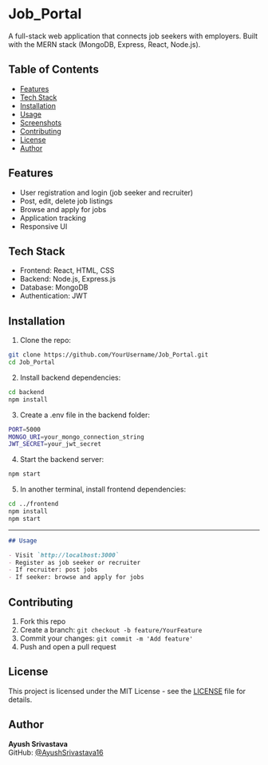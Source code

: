 # Job_Portal

A full-stack web application that connects job seekers with employers. Built with the MERN stack (MongoDB, Express, React, Node.js).

## Table of Contents

- [Features](#features)
- [Tech Stack](#tech-stack)
- [Installation](#installation)
- [Usage](#usage)
- [Screenshots](#screenshots)
- [Contributing](#contributing)
- [License](#license)
- [Author](#author)

## Features

- User registration and login (job seeker and recruiter)
- Post, edit, delete job listings
- Browse and apply for jobs
- Application tracking
- Responsive UI

## Tech Stack

- Frontend: React, HTML, CSS
- Backend: Node.js, Express.js
- Database: MongoDB
- Authentication: JWT


## Installation

1. Clone the repo:
```bash
git clone https://github.com/YourUsername/Job_Portal.git
cd Job_Portal
```

2. Install backend dependencies:

```bash
cd backend
npm install

```


3. Create a .env file in the backend folder:
```bash
PORT=5000
MONGO_URI=your_mongo_connection_string
JWT_SECRET=your_jwt_secret
```

4. Start the backend server:
```bash
npm start
```

5. In another terminal, install frontend dependencies:
```bash 
cd ../frontend
npm install
npm start
```

---

```markdown
## Usage

- Visit `http://localhost:3000`
- Register as job seeker or recruiter
- If recruiter: post jobs
- If seeker: browse and apply for jobs

```
## Contributing

1. Fork this repo
2. Create a branch: `git checkout -b feature/YourFeature`
3. Commit your changes: `git commit -m 'Add feature'`
4. Push and open a pull request


## License

This project is licensed under the MIT License - see the [LICENSE](LICENSE) file for details.

## Author

**Ayush Srivastava**  
GitHub: [@AyushSrivastava16](https://github.com/AyushSrivastava16)







